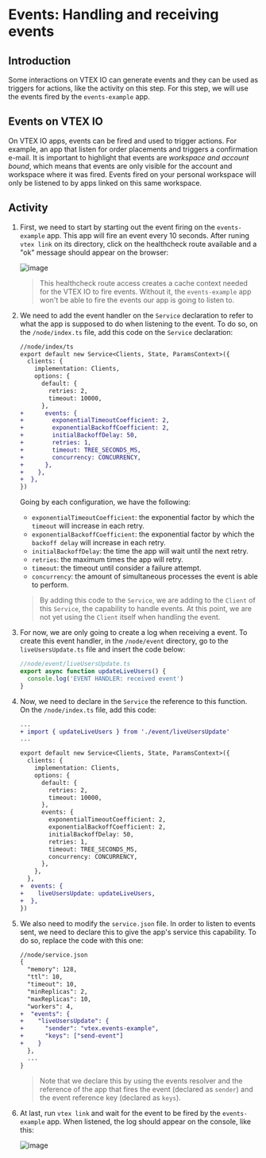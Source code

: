 # Events: Handling and receiving events

## Introduction

Some interactions on VTEX IO can generate events and they can be used as triggers for actions, like the activity on this step. For this step, we will use the events fired by the `events-example` app.

## Events on VTEX IO

On VTEX IO apps, events can be fired and used to trigger actions. For example, an app that listen for order placements and triggers a confirmation e-mail. It is important to highlight that events are _workspace and account bound_, which means that events are only visible for the account and workspace where it was fired. Events fired on your personal workspace will only be listened to by apps linked on this same workspace.

## Activity

1. First, we need to start by starting out the event firing on the `events-example` app. This app will fire an event every 10 seconds. After runing `vtex link` on its directory, click on the healthcheck route available and a "ok" message should appear on the browser:

    ![image](https://user-images.githubusercontent.com/43679629/83802091-8c69f380-a680-11ea-82af-a438fb73f40b.png)

    > This healthcheck route access creates a cache context needed for the VTEX IO to fire events. Without it, the `events-example` app won't be able to fire the events our app is going to listen to.

2. We need to add the event handler on the `Service` declaration to refer to what the app is supposed to do when listening to the event. To do so, on the `/node/index.ts` file, add this code on the `Service` declaration:

    ```diff
    //node/index/ts
    export default new Service<Clients, State, ParamsContext>({
      clients: {
        implementation: Clients,
        options: {
          default: {
            retries: 2,
            timeout: 10000,
          },
    +      events: {
    +        exponentialTimeoutCoefficient: 2,
    +        exponentialBackoffCoefficient: 2,
    +        initialBackoffDelay: 50,
    +        retries: 1,
    +        timeout: TREE_SECONDS_MS,
    +        concurrency: CONCURRENCY,
    +      },
    +    },
    +  },
    })
    ```

    Going by each configuration, we have the following:

    - `exponentialTimeoutCoefficient`: the exponential factor by which the `timeout` will increase in each retry.
    - `exponentialBackoffCoefficient`: the exponential factor by which the `backoff delay` will increase in each retry.
    - `initialBackoffDelay`: the time the app will wait until the next retry.
    - `retries`: the maximum times the app will retry.
    - `timeout`: the timeout until consider a failure attempt.
    - `concurrency`: the amount of simultaneous processes the event is able to perform.

    > By adding this code to the `Service`, we are adding to the `Client` of this `Service`, the capability to handle events. At this point, we are not yet using the `Client` itself when handling the event.

3. For now, we are only going to create a log when receiving a event. To create this event handler, in the `/node/event` directory, go to the `liveUsersUpdate.ts` file and insert the code below:

    ```ts
    //node/event/liveUsersUpdate.ts
    export async function updateLiveUsers() {
      console.log('EVENT HANDLER: received event')
    }
    ```

4. Now, we need to declare in the `Service` the reference to this function. On the `/node/index.ts` file, add this code:

    ```diff
    ...
    + import { updateLiveUsers } from './event/liveUsersUpdate'
    ...

    export default new Service<Clients, State, ParamsContext>({
      clients: {
        implementation: Clients,
        options: {
          default: {
            retries: 2,
            timeout: 10000,
          },
          events: {
            exponentialTimeoutCoefficient: 2,
            exponentialBackoffCoefficient: 2,
            initialBackoffDelay: 50,
            retries: 1,
            timeout: TREE_SECONDS_MS,
            concurrency: CONCURRENCY,
          },
        },
      },
    +  events: {
    +    liveUsersUpdate: updateLiveUsers,
    +  },
    })

    ```

5. We also need to modify the `service.json` file. In order to listen to events sent, we need to declare this to give the app's service this capability. To do so, replace the code with this one:

    ```diff
    //node/service.json
    {
      "memory": 128,
      "ttl": 10,
      "timeout": 10,
      "minReplicas": 2,
      "maxReplicas": 10,
      "workers": 4,
    +  "events": {
    +    "liveUsersUpdate": {
    +      "sender": "vtex.events-example",
    +      "keys": ["send-event"]
    +    }
      },
      ...
    }
    ```

    > Note that we declare this by using the events resolver and the reference of the app that fires the event (declared as `sender`) and the event reference key (declared as `keys`).

6. At last, run `vtex link` and wait for the event to be fired by the `events-example` app. When listened, the log should appear on the console, like this:

    ![image](https://user-images.githubusercontent.com/43679629/83823425-5f323b00-a6aa-11ea-816a-68525e5800d7.png)
